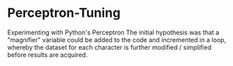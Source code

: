 # Perceptron-Tuning
Experimenting with Python's Perceptron
The initial hypothesis was that a "magnifier" variable could be added to the code
and incremented in a loop, whereby the dataset for each character is further modified / simplified
before results are acquired. 
